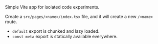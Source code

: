Simple Vite app for isolated code experiments.

Create a `src/pages/<name>/index.tsx` file, and it will create a new `/<name>` route.
- `default` export is chunked and lazy loaded.
- `const meta` export is statically available everywhere.